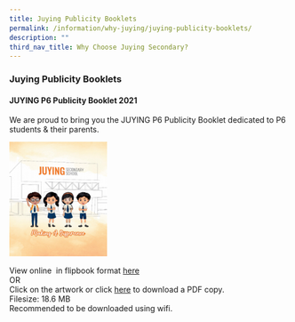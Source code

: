 ```yaml
---
title: Juying Publicity Booklets
permalink: /information/why-juying/juying-publicity-booklets/
description: ""
third_nav_title: Why Choose Juying Secondary?
---
```

### **Juying Publicity Booklets**
#### **JUYING P6 Publicity Booklet 2021**
We are proud to bring you the JUYING P6 Publicity Booklet dedicated to P6 students & their parents.

<img src="/images/2021-P6-Booklet.jpeg" style="width:35%">

View online  in flipbook format [here](https://online.fliphtml5.com/imxpa/jhrz/#p=36)<br>
OR<br>
Click on the artwork or click [here](https://drive.google.com/file/d/1Us7UnxBz5gUzOo9R7exS21WHTiEIaBr1/view?usp=sharing) [](https://juyingsec-moe-edu-sg-admin.cwp.sg/qql/slot/u180/Information/Why%20Choose%20Juying/OYSTER/JYSS%20Making%20A%20Difference%20Final%20Artwork%20(2).pdf)to download a PDF copy.<br>
Filesize: 18.6 MB<br>
Recommended to be downloaded using wifi.
